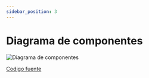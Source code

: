 ```yaml
---
sidebar_position: 3
---
```


# Diagrama de componentes

![Diagrama de componentes](/img/diseno/diagramas/componentes/diagrama-componentes.svg)

[Codigo fuente](/img/diseno/diagramas/componentes/diagrama-componentes.svg)